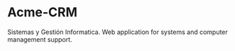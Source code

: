 # Acme-CRM
Sistemas y Gestión Informatica. Web application for systems and computer management support. 
